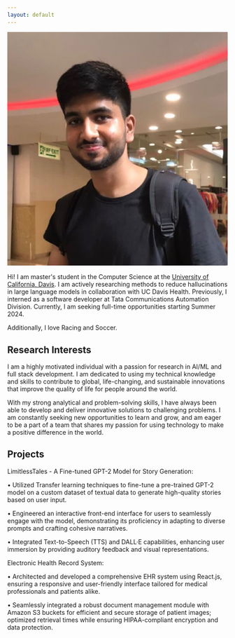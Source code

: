 ```yaml
---
layout: default
---
```


<img class="profile-picture" src="website_image.jpg">

Hi! I am master's student in the Computer Science at the [University of California, Davis](https://www.ucdavis.edu). I am actively researching methods to reduce hallucinations in large language models in collaboration with UC Davis Health. Previously, I interned as a software developer at Tata Communications Automation Division. Currently, I am seeking full-time opportunities starting Summer 2024.

Additionally, I love Racing and Soccer.

## Research Interests

I am a highly motivated individual with a passion for research in AI/ML and full stack development. I am dedicated to using my technical knowledge and skills to contribute to global, life-changing, and sustainable innovations that improve the quality of life for people around the world.

With my strong analytical and problem-solving skills, I have always been able to develop and deliver innovative solutions to challenging problems. I am constantly seeking new opportunities to learn and grow, and am eager to be a part of a team that shares my passion for using technology to make a positive difference in the world.

## Projects

LimitlessTales - A Fine-tuned GPT-2 Model for Story Generation:

• Utilized Transfer learning techniques to fine-tune a pre-trained GPT-2 model on a custom dataset of textual data to generate high-quality stories based on user input.

• Engineered an interactive front-end interface for users to seamlessly engage with the model, demonstrating its proficiency in adapting to diverse prompts and crafting cohesive narratives.

• Integrated Text-to-Speech (TTS) and DALL·E capabilities, enhancing user immersion by providing auditory feedback and visual representations.

Electronic Health Record System:

• Architected and developed a comprehensive EHR system using React.js, ensuring a responsive and user-friendly interface tailored for medical professionals and patients alike.

• Seamlessly integrated a robust document management module with Amazon S3 buckets for efficient and secure storage of patient images; optimized retrieval times while ensuring HIPAA-compliant encryption and data protection.
